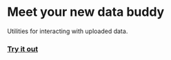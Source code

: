 # Meet your new data buddy

Utilities for interacting with uploaded data.

### [Try it out](https://ericmuckley.github.io/data-buddy)
